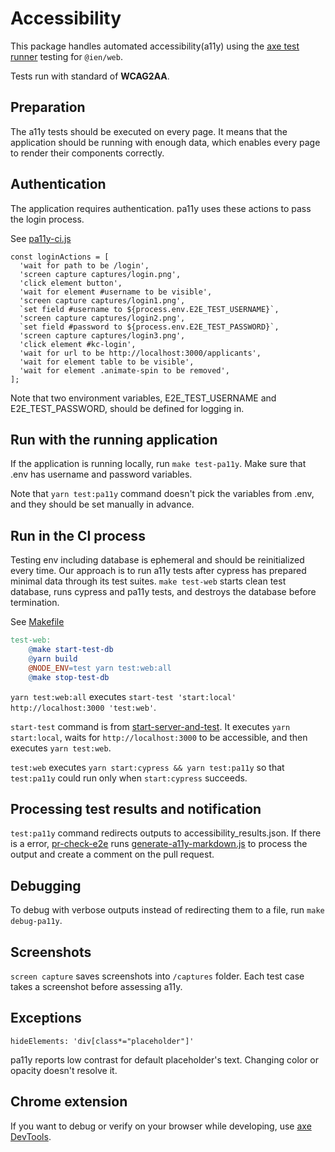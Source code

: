 # Accessibility

This package handles automated accessibility(a11y) using the [axe test runner](https://github.com/pa11y/pa11y-runner-axe) testing for `@ien/web`.

Tests run with standard of **WCAG2AA**.

## Preparation

The a11y tests should be executed on every page. It means that the application should be running with enough data, which enables every page to render their components correctly.

## Authentication

The application requires authentication. pa11y uses these actions to pass the login process.

See [pa11y-ci.js](./src/pa11y-ci.js)

```
const loginActions = [
  'wait for path to be /login',
  'screen capture captures/login.png',
  'click element button',
  'wait for element #username to be visible',
  'screen capture captures/login1.png',
  `set field #username to ${process.env.E2E_TEST_USERNAME}`,
  'screen capture captures/login2.png',
  `set field #password to ${process.env.E2E_TEST_PASSWORD}`,
  'screen capture captures/login3.png',
  'click element #kc-login',
  'wait for url to be http://localhost:3000/applicants',
  'wait for element table to be visible',
  'wait for element .animate-spin to be removed',
];
```

Note that two environment variables, E2E_TEST_USERNAME and E2E_TEST_PASSWORD, should be defined for logging in. 

## Run with the running application

If the application is running locally, run `make test-pa11y`. Make sure that .env has username and password variables. 

Note that `yarn test:pa11y` command doesn't pick the variables from .env, and they should be set manually in advance. 

## Run in the CI process

Testing env including database is ephemeral and should be reinitialized every time. Our approach is to run a11y tests after cypress has prepared minimal data through its test suites. `make test-web` starts clean test database, runs cypress and pa11y tests, and destroys the database before termination.

See [Makefile](../../Makefile)

```makefile
test-web:
	@make start-test-db
	@yarn build
	@NODE_ENV=test yarn test:web:all
	@make stop-test-db
```
`yarn test:web:all` executes `start-test 'start:local' http://localhost:3000 'test:web'`.

`start-test` command is from [start-server-and-test](https://www.npmjs.com/package/start-server-and-test). It executes `yarn start:local`, waits for `http://localhost:3000` to be accessible, and then executes `yarn test:web`.

`test:web` executes `yarn start:cypress && yarn test:pa11y` so that `test:pa11y` could run only when `start:cypress` succeeds.

## Processing test results and notification

`test:pa11y` command redirects outputs to accessibility_results.json.
If there is a error, [pr-check-e2e](../../.github/workflows/pr-check-e2e.yml) runs [generate-a11y-markdown.js](./src/generate-a11y-markdown.js) to process the output and create a comment on the pull request. 

## Debugging

To debug with verbose outputs instead of redirecting them to a file, run `make debug-pa11y`.

## Screenshots

`screen capture` saves screenshots into `/captures` folder. Each test case takes a screenshot before assessing a11y.

## Exceptions

`hideElements: 'div[class*="placeholder"]'`

pa11y reports low contrast for default placeholder's text. Changing color or opacity doesn't resolve it.

## Chrome extension

If you want to debug or verify on your browser while developing, use [axe DevTools](https://chrome.google.com/webstore/detail/axe-devtools-web-accessib/lhdoppojpmngadmnindnejefpokejbdd).
